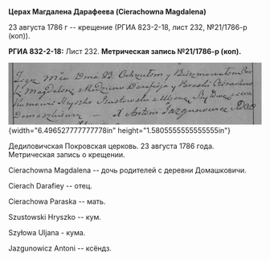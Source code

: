 **Церах Магдалена Дарафеева (Cierachowna Magdalena)**

23 августа 1786 г -- крещение (РГИА 823-2-18, лист 232, №21/1786-р
(коп)).

**РГИА 832-2-18:** Лист 232. **Метрическая запись №21/1786-р (коп).**

![](./media/1dabdf8b4aa987df4319daec7030ff964336816c.png){width="6.496527777777778in"
height="1.5805555555555555in"}

Дедиловичская Покровская церковь. 23 августа 1786 года. Метрическая
запись о крещении.

Cierachowna Magdalena -- дочь родителей с деревни Домашковичи.

Cierach Darafiey -- отец.

Cierachowa Paraska -- мать.

Szustowski Hryszko -- кум.

Szyłowa Uljana - кума.

Jazgunowicz Antoni -- ксёндз.
